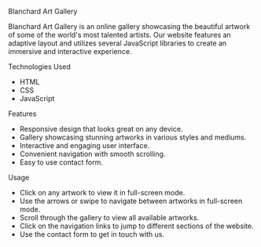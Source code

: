 Blanchard Art Gallery

Blanchard Art Gallery is an online gallery showcasing the beautiful artwork of some of the world's most talented artists. Our website features an adaptive layout and utilizes several JavaScript libraries to create an immersive and interactive experience.

Technologies Used

+ HTML
+ CSS
+ JavaScript

Features
+ Responsive design that looks great on any device.
+ Gallery showcasing stunning artworks in various styles and mediums.
+ Interactive and engaging user interface.
+ Convenient navigation with smooth scrolling.
+ Easy to use contact form.

Usage
+ Click on any artwork to view it in full-screen mode.
+ Use the arrows or swipe to navigate between artworks in full-screen mode.
+ Scroll through the gallery to view all available artworks.
+ Click on the navigation links to jump to different sections of the website.
+ Use the contact form to get in touch with us.
